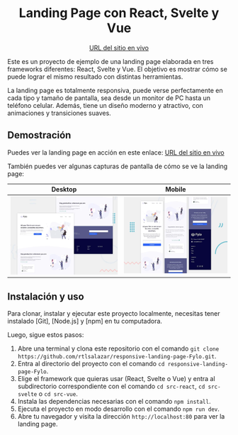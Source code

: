 <div align="center">
	<h1 align="center"><b>Landing Page con React, Svelte y Vue</b></h1>
	<p align="center">
	    <a href="https://rtlsalazar.github.io/responsive-landing-page-Fylo/site/">URL del sitio en vivo</a>
	</p>
</div>

Este es un proyecto de ejemplo de una landing page elaborada en tres frameworks diferentes: React, Svelte y Vue. El objetivo es mostrar cómo se puede lograr el mismo resultado con distintas herramientas.

La landing page es totalmente responsiva, puede verse perfectamente en cada tipo y tamaño de pantalla, sea desde un monitor de PC hasta un teléfono celular. Además, tiene un diseño moderno y atractivo, con animaciones y transiciones suaves.
## Demostración
Puedes ver la landing page en acción en este enlace:
[URL del sitio en vivo](https://rtlsalazar.github.io/responsive-landing-page-Fylo/site/)

También puedes ver algunas capturas de pantalla de cómo se ve la landing page:

| Desktop | Mobile | 
| - | - |
| ![Desktop Preview](./Screenshot_desktop.webp) |![Mobile Preview](./Screenshot_mobile.webp) |


## Instalación y uso

Para clonar, instalar y ejecutar este proyecto localmente, necesitas tener instalado [Git], [Node.js] y [npm] en tu computadora.

Luego, sigue estos pasos:

1. Abre una terminal y clona este repositorio con el comando `git clone https://github.com/rtlsalazar/responsive-landing-page-Fylo.git`.
2. Entra al directorio del proyecto con el comando `cd responsive-landing-page-Fylo`.
3. Elige el framework que quieras usar (React, Svelte o Vue) y entra al subdirectorio correspondiente con el comando `cd src-react`, `cd src-svelte` o `cd src-vue`.
4. Instala las dependencias necesarias con el comando `npm install`.
5. Ejecuta el proyecto en modo desarrollo con el comando `npm run dev`.
6. Abre tu navegador y visita la dirección `http://localhost:80` para ver la landing page.